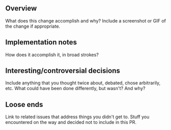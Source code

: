## Overview
What does this change accomplish and why?
Include a screenshot or GIF of the change if appropriate.

## Implementation notes
How does it accomplish it, in broad strokes?

## Interesting/controversial decisions
Include anything that you thought twice about, debated, chose arbitrarily, etc.
What could have been done differently, but wasn't? And why?

## Loose ends
Link to related issues that address things you didn't get to. Stuff you
encountered on the way and decided not to include in this PR.
